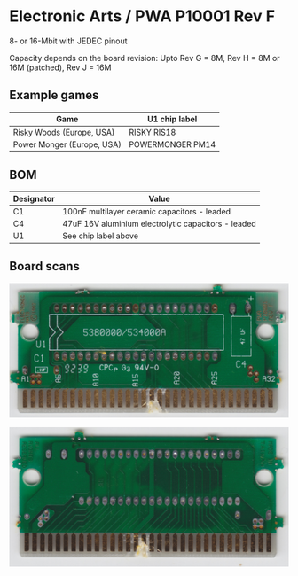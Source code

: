 # Electronic Arts / PWA P10001 Rev F

8- or 16-Mbit with JEDEC pinout

Capacity depends on the board revision: Upto Rev G = 8M, Rev H = 8M or 16M (patched), Rev J = 16M

## Example games

|Game|U1 chip label|
|---|---|
|Risky Woods (Europe, USA)|RISKY RIS18|
|Power Monger (Europe, USA)|POWERMONGER PM14|

## BOM

|Designator|Value|
|---|---|
|C1|100nF multilayer ceramic capacitors - leaded|
|C4|47uF 16V aluminium electrolytic capacitors - leaded|
|U1|See chip label above|

## Board scans

![Front](board-scans/electronic-arts-pwa-p10001-rev-f-front.jpeg)

![Back](board-scans/electronic-arts-pwa-p10001-rev-f-back.jpeg)
